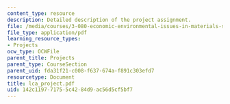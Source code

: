 ```yaml
---
content_type: resource
description: Detailed description of the project assignment.
file: /media/courses/3-080-economic-environmental-issues-in-materials-selection-fall-2005/142c119771755c4284d9ac56d5cf5bf7_lca_project.pdf
file_type: application/pdf
learning_resource_types:
- Projects
ocw_type: OCWFile
parent_title: Projects
parent_type: CourseSection
parent_uid: fda31f21-c008-f637-674a-f891c303efd7
resourcetype: Document
title: lca_project.pdf
uid: 142c1197-7175-5c42-84d9-ac56d5cf5bf7
---
```


